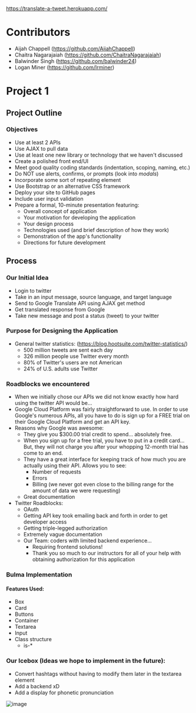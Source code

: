 https://translate-a-tweet.herokuapp.com/

# Contributors
* Aijah Chappell (https://github.com/AijahChappell)
* Chaitra Nagarajaiah (https://github.com/ChaitraNagarajaiah)
* Balwinder Singh (https://github.com/balwinder24)
* Logan Miner (https://github.com/lrminer)



# Project 1
## Project Outline
### Objectives
* Use at least 2 APIs
* Use AJAX to pull data
* Use at least one new library or technology that we haven't discussed
* Create a polished front end/UI
* Meet good quality coding standards (indentation, scoping, naming, etc.)
* Do NOT use alerts, confirms, or prompts (look into _modals_)
* Incorporate some sort of repeating element
* Use Bootstrap or an alternative CSS framework
* Deploy your site to GitHub pages
* Include user input validation
* Prepare a formal, 10-minute presentation featuring:
    * Overall concept of application
    * Your motivation for developing the application
    * Your design process
    * Technologies used (and brief description of how they work)
    * Demonstration of the app's functionality
    * Directions for future development

## Process
### Our Initial Idea
* Login to twitter
* Take in an input message, source language, and target language
* Send to Google Translate API using AJAX get method
* Get translated response from Google 
* Take new message and post a status (tweet) to your twitter  

### Purpose for Designing the Application
* General twitter statistics: (https://blog.hootsuite.com/twitter-statistics/)
    * 500 million tweets are sent each day
    * 326 million people use Twitter every month
    * 80% of Twitter's users are not American
    * 24% of U.S. adults use Twitter

### Roadblocks we encountered
* When we initially chose our APIs we did not know exactly how hard using the twitter API would be...
* Google Cloud Platform was fairly straightforward to use. In order to use Google's numerous APIs, all you have to do is sign up for a FREE trial on their Google Cloud Platform and get an API key.
* Reasons why Google was awesome:
    * They give you $300.00 trial credit to spend... absolutely free.
    * When you sign up for a free trial, you have to put in a credit card... But, they will not charge you after your whopping 12-month trial has come to an end.
    * They have a great interface for keeping track of how much you are actually using their API. Allows you to see:
        * Number of requests
        * Errors 
        * Billing (we never got even close to the billing range for the amount of data we were requesting)
    * Great documentation
* Twitter Roadblocks:
    * OAuth
    * Getting API key took emailing back and forth in order to get developer access
    * Getting triple-legged authorization
    * Extremely vague documentation
    * Our Team: coders with limited backend experience... 
        * Requiring frontend solutions!
        * Thank you so much to our instructors for all of your help with obtaining authorization for this application

### Bulma Implementation  
#### Features Used: 
* Box
* Card
* Buttons
* Container
* Textarea
* Input
* Class structure
    * is-*
### Our Icebox (Ideas we hope to implement in the future):
* Convert hashtags without having to modify them later in the textarea element
* Add a backend xD
* Add a display for phonetic pronunciation

![image](https://user-images.githubusercontent.com/50887666/67871402-abab0c00-fb06-11e9-968c-4a54e80cf721.png)
